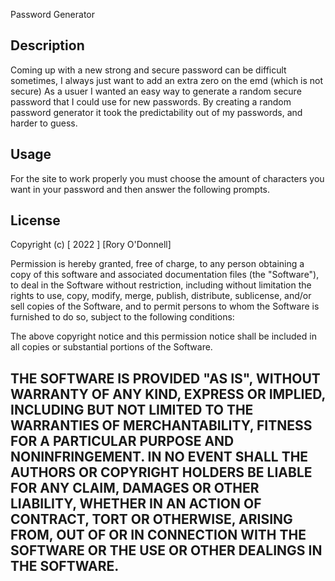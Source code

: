 Password Generator

## Description

 Coming up with a new strong and secure password can be difficult sometimes, I always just want to add an extra zero on the emd (which is not secure)
 As a usuer I wanted an easy way to generate a random secure password that I could use for new passwords. 
 By creating a random password generator it took the predictability out of my passwords, and harder to guess. 

## Usage

For the site to work properly you must choose the amount of characters you want in your password and then answer the following prompts. 

## License 

Copyright (c) [ 2022 ] [Rory O'Donnell]

Permission is hereby granted, free of charge, to any person obtaining a copy
of this software and associated documentation files (the "Software"), to deal
in the Software without restriction, including without limitation the rights
to use, copy, modify, merge, publish, distribute, sublicense, and/or sell
copies of the Software, and to permit persons to whom the Software is
furnished to do so, subject to the following conditions:

The above copyright notice and this permission notice shall be included in all
copies or substantial portions of the Software.

THE SOFTWARE IS PROVIDED "AS IS", WITHOUT WARRANTY OF ANY KIND, EXPRESS OR
IMPLIED, INCLUDING BUT NOT LIMITED TO THE WARRANTIES OF MERCHANTABILITY,
FITNESS FOR A PARTICULAR PURPOSE AND NONINFRINGEMENT. IN NO EVENT SHALL THE
AUTHORS OR COPYRIGHT HOLDERS BE LIABLE FOR ANY CLAIM, DAMAGES OR OTHER
LIABILITY, WHETHER IN AN ACTION OF CONTRACT, TORT OR OTHERWISE, ARISING FROM,
OUT OF OR IN CONNECTION WITH THE SOFTWARE OR THE USE OR OTHER DEALINGS IN THE
SOFTWARE.
---

